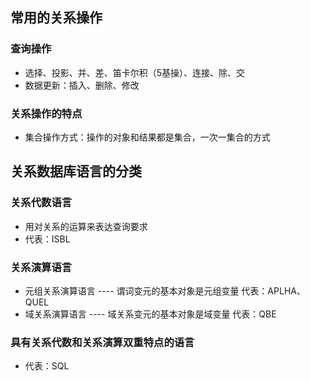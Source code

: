 ## 常用的关系操作
### 查询操作
- 选择、投影、并、差、笛卡尔积（5基操）、连接、除、交
- 数据更新：插入、删除、修改
### 关系操作的特点
- 集合操作方式：操作的对象和结果都是集合，一次一集合的方式
## 关系数据库语言的分类
### 关系代数语言
- 用对关系的运算来表达查询要求
- 代表：ISBL
### 关系演算语言
- 元组关系演算语言 ---- 谓词变元的基本对象是元组变量 代表：APLHA、QUEL
- 域关系演算语言 ---- 域关系变元的基本对象是域变量 代表：QBE
### 具有关系代数和关系演算双重特点的语言
- 代表：SQL